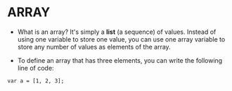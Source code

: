 # ARRAY 

* What is an array? It's simply a **list** (a sequence) of values. Instead of using one variable to
store one value, you can use one array variable to store any number of values as elements of the
array.

* To define an array that has three elements, you can write the following line of code:

 `var a = [1, 2, 3];`
